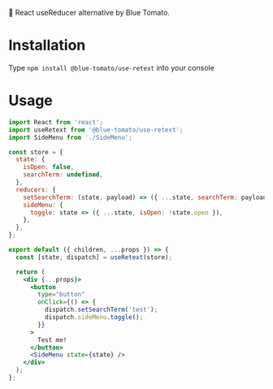🔐 React useReducer alternative by Blue Tomato.

# Installation
Type `npm install @blue-tomato/use-retext` into your console

# Usage
```jsx
import React from 'react';
import useRetext from '@blue-tomato/use-retext';
import SideMenu from './SideMenu';

const store = {
  state: {
    isOpen: false,
    searchTerm: undefined,
  },
  reducers: {
    setSearchTerm: (state, payload) => ({ ...state, searchTerm: payload }),
    sideMenu: {
      toggle: state => ({ ...state, isOpen: !state.open }),
    },
  },
};

export default ({ children, ...props }) => {
  const [state, dispatch] = useRetext(store);

  return (
    <div {...props}>
      <button
        type="button"
        onClick={() => {
          dispatch.setSearchTerm('test');
          dispatch.sideMenu.toggle();
        }}
      >
        Test me!
      </button>
      <SideMenu state={state} />
    </div>
  );
};
```

